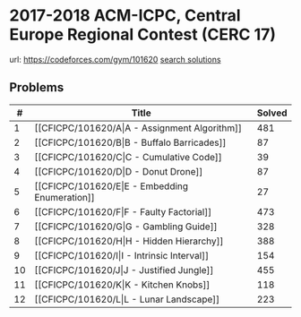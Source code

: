 # 2017-2018 ACM-ICPC, Central Europe Regional Contest (CERC 17)

url: https://codeforces.com/gym/101620
[search solutions](https://www.google.com/search?q=Solution+OR+題解+2017-2018+ACM-ICPC,+Central+Europe+Regional+Contest+(CERC+17))

## Problems

| # | Title | Solved |
| --- | --- | --- |
|1|[[CFICPC/101620/A\|A - Assignment Algorithm]]|481|
|2|[[CFICPC/101620/B\|B - Buffalo Barricades]]|87|
|3|[[CFICPC/101620/C\|C - Cumulative Code]]|39|
|4|[[CFICPC/101620/D\|D - Donut Drone]]|87|
|5|[[CFICPC/101620/E\|E - Embedding Enumeration]]|27|
|6|[[CFICPC/101620/F\|F - Faulty Factorial]]|473|
|7|[[CFICPC/101620/G\|G - Gambling Guide]]|328|
|8|[[CFICPC/101620/H\|H - Hidden Hierarchy]]|388|
|9|[[CFICPC/101620/I\|I - Intrinsic Interval]]|154|
|10|[[CFICPC/101620/J\|J - Justified Jungle]]|455|
|11|[[CFICPC/101620/K\|K - Kitchen Knobs]]|118|
|12|[[CFICPC/101620/L\|L - Lunar Landscape]]|223|
